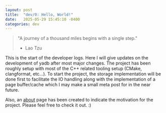 ```yaml
---
layout: post
title:  "dev/0: Hello, World!"
date:   2025-05-29 15:45:10 -0400
categories: dev
---
```


> "A journey of a thousand miles begins with a single step."
> - Lao Tzu

This is the start of the developer logs. Here I will give updates on the
development of yadb after most major changes. The project has been roughly
setup with most of the C++ related tooling setup (CMake, clangformat, etc...).
To start the project, the storage implementation will be done first to
facilitate the IO handling along with the implementation of a page buffer/cache
which I may make a small meta post for in the near future.

Also, an [about](/about/) page has been created to indicate the motivation
for the project. Please feel free to check it out. :)

